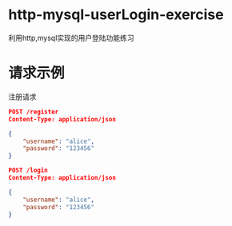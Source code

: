 # http-mysql-userLogin-exercise
利用http,mysql实现的用户登陆功能练习

# 请求示例
注册请求
```json
POST /register
Content-Type: application/json

{
    "username": "alice",
    "password": "123456"
}
```

```json
POST /login
Content-Type: application/json

{
    "username": "alice",
    "password": "123456"
}
```
